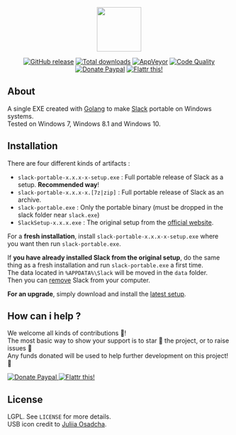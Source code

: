 <p align="center"><a href="https://github.com/crazy-max/slack-portable" target="_blank"><img width="100" src="https://github.com/crazy-max/slack-portable/blob/master/res/logo.png"></a></p>

<p align="center">
  <a href="https://github.com/crazy-max/slack-portable/releases/latest"><img src="https://img.shields.io/github/release/crazy-max/slack-portable.svg?style=flat-square" alt="GitHub release"></a>
  <a href="https://github.com/crazy-max/slack-portable/releases/latest"><img src="https://img.shields.io/github/downloads/crazy-max/slack-portable/total.svg?style=flat-square" alt="Total downloads"></a>
  <a href="https://ci.appveyor.com/project/crazy-max/slack-portable"><img src="https://img.shields.io/appveyor/ci/crazy-max/slack-portable.svg?style=flat-square" alt="AppVeyor"></a>
  <a href="https://www.codacy.com/app/crazy-max/slack-portable"><img src="https://img.shields.io/codacy/grade/8beee2b3463842f6ad27da362666e75c.svg?style=flat-square" alt="Code Quality"></a>
  <a href="https://www.paypal.com/cgi-bin/webscr?cmd=_s-xclick&hosted_button_id=4Y9DDQ8LDLMTL"><img src="https://img.shields.io/badge/donate-paypal-blue.svg?style=flat-square" alt="Donate Paypal"></a>
  <a href="https://flattr.com/submit/auto?user_id=crazymax&url=https://github.com/crazy-max/slack-portable"><img src="https://img.shields.io/badge/flattr-this-green.svg?style=flat-square" alt="Flattr this!"></a>
</p>

## About

A single EXE created with [Golang](https://golang.org/) to make [Slack](https://slack.com) portable on Windows systems.<br />
Tested on Windows 7, Windows 8.1 and Windows 10.

## Installation

There are four different kinds of artifacts :

* `slack-portable-x.x.x-x-setup.exe` : Full portable release of Slack as a setup. **Recommended way**!
* `slack-portable-x.x.x-x.[7z|zip]` : Full portable release of Slack as an archive.
* `slack-portable.exe` : Only the portable binary (must be dropped in the slack folder near `slack.exe`)
* `SlackSetup-x.x.x.exe` : The original setup from the [official website](https://slack.com/downloads/windows).

For a **fresh installation**, install `slack-portable-x.x.x-x-setup.exe` where you want then run `slack-portable.exe`.

If **you have already installed Slack from the original setup**, do the same thing as a fresh installation and run `slack-portable.exe` a first time.<br />
The data located in `%APPDATA%\Slack` will be moved in the `data` folder.<br />
Then you can [remove](https://support.microsoft.com/en-us/instantanswers/ce7ba88b-4e95-4354-b807-35732db36c4d/repair-or-remove-programs) Slack from your computer.

**For an upgrade**, simply download and install the [latest setup](https://github.com/crazy-max/slack-portable/releases/latest).

## How can i help ?

We welcome all kinds of contributions :raised_hands:!<br />
The most basic way to show your support is to star :star2: the project, or to raise issues :speech_balloon:<br />
Any funds donated will be used to help further development on this project! :gift_heart:

<p>
  <a href="https://www.paypal.com/cgi-bin/webscr?cmd=_s-xclick&hosted_button_id=4Y9DDQ8LDLMTL">
    <img src="https://github.com/crazy-max/slack-portable/blob/master/res/paypal.png" alt="Donate Paypal">
  </a>
  <a href="https://flattr.com/submit/auto?user_id=crazymax&url=https://github.com/crazy-max/slack-portable">
    <img src="https://github.com/crazy-max/slack-portable/blob/master/res/flattr.png" alt="Flattr this!">
  </a>
</p>

## License

LGPL. See `LICENSE` for more details.<br />
USB icon credit to [Juliia Osadcha](https://www.iconfinder.com/Juliia_Os).
